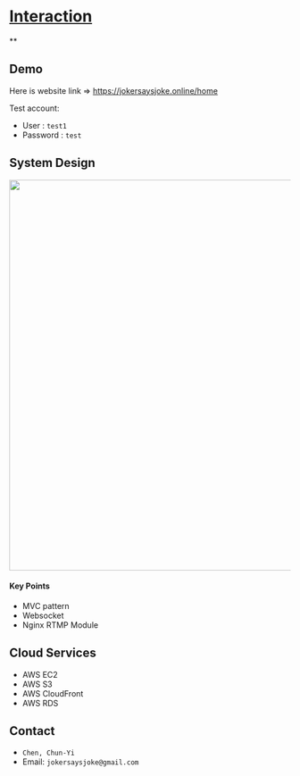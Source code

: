 # [Interaction](https://jokersaysjoke.online/home)
**
## Demo
Here is website link => <https://jokersaysjoke.online/home>

Test account:
- User : `test1`
- Password : `test`

## System Design

<img src='https://user-images.githubusercontent.com/110945189/234688286-465a3cda-e61b-465c-92d6-a253be503839.png' width='700px'>


#### Key Points
- MVC pattern
- Websocket
- Nginx RTMP Module


## Cloud Services
- AWS EC2
- AWS S3
- AWS CloudFront
- AWS RDS

## Contact
- `Chen, Chun-Yi`
- Email: `jokersaysjoke@gmail.com`
